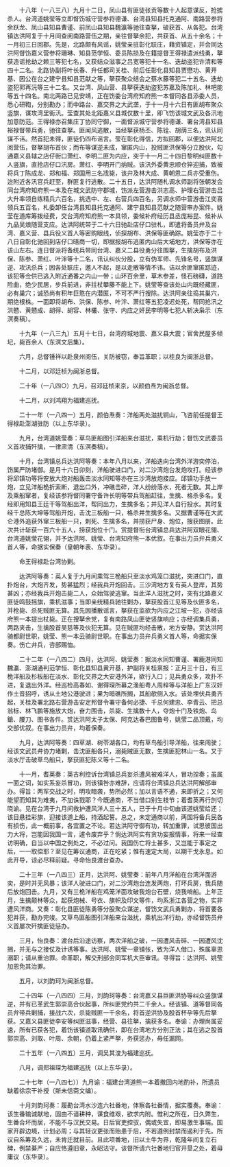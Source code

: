 <!-- { "loadSidebar": true } -->
　　十八年（一八三八）九月十二日，凤山县有匪徒张贡等数十人起意谋反，抢掳杀人。台湾道姚莹等立即督饬城守营参将德谦、台湾县知县托克通阿、南路营参将余跃龙、凤山县知县曹谨、前凤山县知县魏瀛等驰往查拏，破获首、从各犯。台湾镇达洪阿复于十月间查阅南路营伍之期，亲往督拏余犯，共获首、从五十余名；十一月初三日回郡。先是，北路颇有风谣，姚莹亲驻彰化联庄，藉资镇定，并会同达洪阿督饬嘉义营参将珊琳、知县范学恒、委员陈损及在籍提督王得禄遣派线勇，拏获造谣抢劫之赖三等犯七名，又获结众滋事之吕宽等犯十一名、迭劫盗犯许清和等四十二名。北路协副将叶长春、升任都司关桂、前后任彰化县知县贾懋功、黄开基、因公在台之建宁县知县范献之等，拏获聚众结会之蔡水藤等犯二十五名、迭劫盗犯郭再沅等三十二名。又台湾、凤山营、县拏获迭劫盗犯苏嘉及陈加礼、林吧能等五十四名。南北两路已见安靖，正在饬委台湾府知府熊一本督同各县添委人员，悉心研鞫，分别勘办；而中路台、嘉交界之大武垄，于十一月十六日有匪胡布聚众竖旗，谋攻湾里街汛。莹查其处北距嘉义县城仅数十里，即飞饬该城文武及各汛地加意防范。王得禄亦召集庄丁协同守御，一面督派城守营参将德谦、署台湾县知县裕禄督带兵勇，驰往查拏。匪闻风逃散，当经拏获杨丕、陈铨、胡荫三名，讯认同谋不讳。然首犯未得，匪徒仍四布谣言。莹在彰化得信，方拟回郡，以便达洪阿北阅营伍，督拏胡布首伙；而布等谋逆未成，窜匿内山，投贼匪洪保等分立股伙，勾通嘉义县辖之店仔街口萧红、李明二匪为内应，突于十一月二十四日黎明纠匪数十人竖旗，直抢店仔口汛房。萧红、李明开门纳贼。该汛外委黄忠顺仓猝迎捕，致被将兵丁陈成龙、郑和福、郑国用三名戕毙，该弁及林大成、黄朝恩二兵亦受重伤。迨附近各汛官兵赶至，群匪复行逃散。二十五日，达洪阿随札调水师副将张朝发会同台湾府知府熊一本及在城文武防守郡城，饬派左营游击洪志高、护理右营游击吕大升率领自练精兵六百名，挑选中、左、右营兵四百名，另调水师中营游击江奕喜领兵五百名，札委卸任台湾县知县托克通阿、建宁县知县范献之随营审办案件。姚莹在道库筹拨经费，交台湾府知府熊一本具领，委候补府经历县丞庞裕昆、候补从九品吴烺随营支应。达洪阿统带于二十六日驰赴店仔口驻札，即遣将备员弁及台湾、嘉义营、县兵役义首人等密购眼线，侦探胡布、洪保等匪确踪。姚莹亦于二十八日自彰化驰回到店仔口晤商一切，即据报胡布逃匿内山后大埔地方，洪保等亦在该山左右。连日督派将备统兵带同台湾、嘉义二县役勇分往围拏，生擒胡布及洪保、陈参、萧红、叶泮等十二名，讯认纠伙分股，立有伪军师、先锋名号，竖旗谋逆、攻汛杀兵；因各处联庄，邀人不起，是以走散等情不讳。诘以余匪窜匿踪迹，该犯等佥供已逃入附近通番之内山一带；山环百余里，草木参差，怪石磅礴，道路险曲，绝少民居，步兵前进，非拄杖攀藤不能上下。姚莹等查该处山内既经藏匪，必有巢穴；诚恐尚有积年巨憝在内潜匿，不可不严行搜除。达洪阿亲往捣其巢穴，期绝根株。一面即将胡布、洪保、陈参、叶泮、萧红等五犯凌迟处死，帮同抢汛之洪戆、黄戆成、胡得、胡容、林欉、张守、内应之奸民李明等七犯人斩决枭示（东溟奏稿）。

　　十九年（一八三九）五月十七日，台湾府城地震、嘉义县大震；官舍民屋多倾圮，毙百余人（东溟文后集）。

　　六月，总督锺祥以赴泉州阅伍，关防被窃，奉旨革职；以桂良为闽浙总督。

　　十二月，以邓廷桢为闽浙总督。

　　二十年（一八四○）九月，召邓廷桢来京，以颜伯焘为闽浙总督。

　　十二月，以刘鸿翔为福建巡抚。

　　二十一年（一八四一）五月，颜伯焘奏：洋船两处滋扰铜山，飞咨前任提督王得禄赴澎湖驻防（以上东华录）。

　　九月，台湾道姚莹奏：草鸟匪船图引洋船来台滋扰，乘机行劫；督饬文武委员义首攻捕歼擒，一律肃清（东溟奏稿）。

　　十月，台湾镇总兵达洪阿等奏：本年八月以来，洋船迭向台湾外洋游奕停泊，饬属严防堵御。是月十六日卯刻，洋船驶进口门，对二沙湾炮台发炮攻打。经该参将邱镇功等将安放大炮对船轰击淡水同知等亦在三沙湾放炮接应。邱镇功手放一炮，立见洋船桅折索断，退出口外，冲礁击碎，洋人纷纷落水，死者无数。其上岸及乘船窜者，复经该参将督同署守备许长明等带兵驾船赶往，生擒、格杀多名。复经即用知县王廷干等驾船出洋，帮同出力，生擒多名；并见洋人自行投水。其时复经千总陈大坤等驾船开炮，击沈三板船一只，格杀并生擒多名。又据曹谨等在大武仑港外追获外窜三板船一只，刺死、生擒多名，并捞获尸身、炮位，搜获图册。此次共计斩获一百六十五人，捞获炮位十门。赏提督衔台湾镇总兵达洪阿双眼花翎、台湾道姚莹花翎，并予达洪阿、姚莹、台湾知府熊一本优叙。在事出力员弁兵勇义首人等，命据实保奏（皇朝年表、东华录）。

　　命王得禄赴台湾协剿。

　　达洪阿等奏：英人复于九月间乘驾三桅船只至淡水鸡笼口滋扰，突进口门，直扑炮台，大炮齐发，势甚猛烈；经我兵开炮回击。三沙湾地方复有英人登岸，其势甚凶；亦经我兵开炮击毙二人，众始驾驶逃窜。当此洋人滋扰之时，突有北路嘉义匪徒鸣鼓摇旗，乘机滋事；当即亲统精兵驰往剿办，拏获股首江见等及伙匪多名，并枪毙、杀死贼匪无算。其先因播散谣言，拏获在监欲为内应之江坡一犯，亦经该府熊一本提出杖毙。正在搜拏余党，复有南路凤山匪徒竖旗响应；亦经调集兵勇，两路夹击，生擒股首吴慈等及伙犯无算。见在贼匪均经击散，地方安静。赏达洪阿骑都尉世职，姚莹、熊一本云骑尉世职。在事出力员弁兵勇义首人等，命据实保奏。伤亡弁兵，咨部赐恤。

　　二十二年（一八四二）四月，达洪阿、姚莹奏：据淡水同知曹谨、署鹿港同知魏瀛、澎湖通判范学恒、彰化县知县黄开基，护副将关桂禀报：正月三十日，有三桅洋船及杉板船在淡水、彰化交界之大安港外洋，欲行入口；见兵勇众多，攻扑不进，复退出外洋。经巡检高春如、谢得琛所募之渔船粤人周梓等与洋船上广东汉奸作土音招呼，诱从土地公港驶进；果为暗礁所搁，其船欹侧入水。该处埋伏兵勇齐起，关桂及署北路右营游击安定邦督令署守备何必捷、千总何建忠、李青云、把总翁标、林飞鹏等施放大炮，奋力围击，杀毙、生擒数十人，夺炮十门及铁炮、鸟鎗、腰刀、图书各件。赏达洪阿太子太保、阿克达春巴图鲁号，姚莹二品顶戴，均交部优叙。在事出力员弁，均着保奏。

　　九月，达洪阿等奏：四草湖、树苓湖各口，均有草鸟船引导洋船，往来闯驶；经该文武员弁协力堵剿，击沈匪船各只，溺毙贼匪无数，生擒匪犯林山一名。又于淡水厅击破草鸟船只，拏获匪犯陈义等十二名。

　　十一月，耆英奏：英吉利控诉台湾镇总兵妄杀遭风被难洋人，冒功捏奏；虽属一面之词，如实系妄杀冒功，则该镇咎亦难辞，应请将台湾镇总兵达洪阿解部审办。得旨：两军交战之时，明攻暗袭，势所必然；加以言语不通，来即折之；又何能望而知其为难夷，不加诛戮耶？今既通商，不当借口别生枝节；着耆英再行剀切晓谕。见在台湾于九月间救护遭风洋人三十五人，已于十月中旬由该道姚莹给还；该目悬挂彩旗，迎接该道上船，持酒起誓。总之，未定通商以前，两国将备兵民各有损伤，此一概前事，各宜置之不论。若达洪阿守御有功，转加重罪，试思彼国出力大将，岂能因我国一言，遽令废弃乎？倘达洪阿实有贪功妄报情事，将来一经查访明确，自当以中国之例处之，不必过问。我国伤亡将士甚多，又岂能于事定之后，一一取偿耶？至见在筹议通商，正在吃紧；惟有速定大局，以期干戈永息。如此开导，谅必尽释前疑。寻命怡良渡台查办。

　　二十三年（一八四三）正月，达洪阿、姚莹奏：前年八月洋船在台湾洋面游奕，是时并无风暴；该洋人驶进口门，对二沙湾炮台连发两炮，打坏兵房，我兵随后放炮回击。九月，又有三桅洋船在鸡笼洋面攻破我炮台石壁，烧我哨船。上年正月，生擒颠林等众，起获炮械、号衣、旗帜及印文等件，均系浙江各营之物，实非遭风洋商。又奏：彰化县匪徒陈勇等分股聚众谋逆，督饬文武兵勇剿办，将首要各犯并获，勘办完竣。又草鸟匪船图引洋船来台滋扰，乘机出洋行劫，亦经督饬员弁义首屡次歼擒匪徒惩办。

　　三月，怡良奏：渡台后沿途访察，两次洋船之破，一因遭风击碎、一因遭风沈搁，并无与之接仗及计诱等事。达洪阿、姚莹一章铺张，致为洋人借口，殊属辜恩溺职；请从重治罪。命革职，解交刑部会同军机大臣审讯。寻得旨：达洪阿、姚莹加恩免其治罪。

　　五月，以刘韵珂为闽浙总督。

　　二十四年（一八四四）三月，刘韵珂等奏：台湾嘉义县巨匪洪协等纠众竖旗谋逆，并有已革武生郭崇高合伙起事，所纠匪党约共二千余人。经该镇、道等督同各员弁带兵剿捕，接战六次，杀毙贼匪一千余名，将首逆洪协及股首杯孕等先后拏获。又嘉义县匪徒李安等纠匪滋事，经营、县往拏，擒获多名。奉谕：办理尚属妥速，所有已获各犯，着饬该镇道取讯确供，即在台湾地方分别正法；其在逃之股首郭崇高、刘取、叶周、余朝，仍着上紧严拏，务获惩办，毋任漏网。

　　二十五年（一八四五）三月，调吴其浚为福建巡抚。

　　八月，调郑祖琛为福建巡抚（以上东华录）。

　　二十七年（一八四七））九月谕：福建台湾道熊一本着撤回内地酌补，所遗员缺着徐宗干补授（斯未信斋文编）。

　　十月刘韵珂奏：履勘台湾水沙连六社番地，体察各社番情，据实覆奏。奉谕：该生番输诚献地，固由不谙耕种，谋食维艰，欲求内附。惟利之所在，日久弊生，生番合坏而居，不能不与汉民交易。日后官吏控驭，偶或失宜，即易激生事端。国家开辟边境，计划必周；与其轻议更张而贻患于后，不若遵例封禁而遏利于先。所议自系筹及久远，未肯迁就目前。且此项番地，旧以土牛为界，乾隆年间复立石碑，例禁綦严；自应恪遵旧章，永昭法守。该督所请六社番地归官开垦之处，着毋庸议（东华录）。

